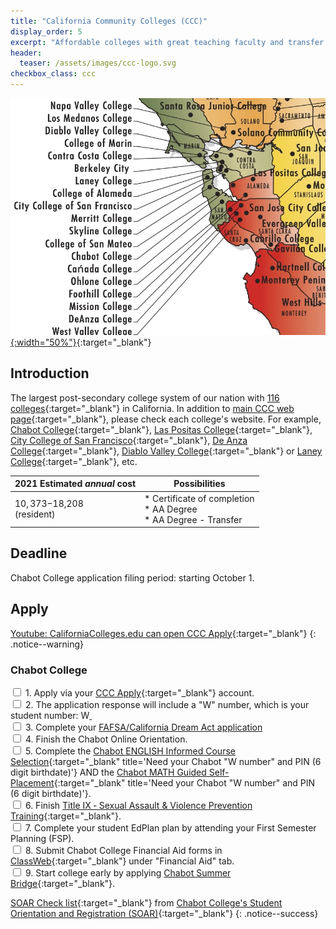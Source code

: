 ```yaml
---
title: "California Community Colleges (CCC)"
display_order: 5
excerpt: "Affordable colleges with great teaching faculty and transfer opportunities"
header:
  teaser: /assets/images/ccc-logo.svg
checkbox_class: ccc
---
```

[![California Community Colleges the in Bay area](/assets/images/ccc-campuses.jpg){:width="50%"}](https://upload.wikimedia.org/wikipedia/en/3/39/Student_Senate_Regions_Map.pdf){:target="_blank"}
## Introduction
The largest post-secondary college system of our nation with [116 colleges](https://en.wikipedia.org/wiki/List_of_California_Community_Colleges_by_enrollment){:target="_blank"} in California. In addition to 
[main CCC web page](https://www.cccco.edu/){:target="_blank"}, please check each college's website. For example, [Chabot College](https://www.chabotcollege.edu/){:target="_blank"}, [Las Positas College](http://www.laspositascollege.edu){:target="_blank"}, [City College of San Francisco](https://www.ccsf.edu/){:target="_blank"}, [De Anza College](https://www.deanza.edu/){:target="_blank"}, [Diablo Valley College](https://www.dvc.edu/){:target="_blank"} or [Laney College](https://laney.edu/){:target="_blank"}, etc.


| 2021 Estimated <strong><em>annual</em></strong> cost| Possibilities | 
| ------------------------------------------------- | ----------------------------| 
|$10,373 -$18,208<br>(resident)|* Certificate of completion<br>* AA Degree<br>* AA Degree - Transfer|

## Deadline
Chabot College application filing period:  starting October 1.

## Apply
[Youtube: CaliforniaColleges.edu can open CCC Apply](https://youtu.be/3U3nQBMSxzw){:target="_blank"} 
{: .notice--warning}

### Chabot College
<input type="checkbox" id="{{page.checkbox_class}}-1" class="persisted"> 1. Apply via your [CCC Apply](https://home.cccapply.org){:target="_blank"} account.
<br>
<input type="checkbox" id="{{page.checkbox_class}}-2" class="persisted"> 2. The application response will include a "W" number, which is your student number: W<span style="text-decoration: underline; white-space: pre;">                           </span>
<br>
<input type="checkbox" id="{{page.checkbox_class}}-3" class="persisted"> 3. Complete your [FAFSA/California Dream Act application](/colleges/financial-aid-scholarships/)
<br>
<input type="checkbox" id="{{page.checkbox_class}}-4" class="persisted"> 4. Finish the Chabot Online Orientation.
<br>
<input type="checkbox" id="{{page.checkbox_class}}-5" class="persisted"> 5. Complete the [Chabot ENGLISH Informed Course Selection](http://www.chabotcollege.edu/counseling/assessment/docs/english%20informed%20course%20selection%20steps.pdf){:target="_blank" title='Need your Chabot "W number" and PIN (6 digit birthdate)'} AND the [Chabot MATH Guided Self-Placement](http://www.chabotcollege.edu/counseling/assessment/docs/math%20guided%20self-placement%20steps.pdf){:target="_blank" title='Need your Chabot "W number" and PIN (6 digit birthdate)'}.
<br>
<input type="checkbox" id="{{page.checkbox_class}}-6" class="persisted"> 6. Finish [Title IX ‐ Sexual Assault & Violence Prevention Training](http://www.chabotcollege.edu/counseling/assessment/docs/title%20ix-student-handout.pdf){:target="_blank"}.
<br>
<input type="checkbox" id="{{page.checkbox_class}}-7" class="persisted"> 7. Complete your student EdPlan plan by attending your First Semester Planning (FSP).
<br>
<input type="checkbox" id="{{page.checkbox_class}}-8" class="persisted"> 8. Submit Chabot College Financial Aid forms in [ClassWeb](https://bw11.clpccd.cc.ca.us){:target="_blank"} under "Financial Aid" tab.
<br>
<input type="checkbox" id="{{page.checkbox_class}}-9" class="persisted"> 9. Start college early by applying [Chabot Summer Bridge](https://www.chabotcollege.edu/student-services/el-centro/summer-bridge.php){:target="_blank"}.


[SOAR Check list](https://www.chabotcollege.edu/counseling/soar/docs/SOAR%202022%20student%20steps%20handout.pdf){:target="_blank"} from [Chabot College's Student Orientation and Registration (SOAR)](https://www.chabotcollege.edu/counseling/soar/){:target="_blank"}
{: .notice--success}

